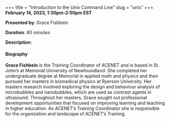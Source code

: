+++
title = "Introduction to the Unix Command Line"
slug = "unix"
+++
**February 14, 2023, 1:30pm-2:50pm EST**

**Presented by**: Grace Fishbein

**Duration**: 80 minutes

**Description**:

#### Biography

**Grace Fishbein** is the Training Coordinator of ACENET and is based in St. John’s at Memorial University of
Newfoundland. She completed her undergraduate degree at Memorial in applied math and physics and then pursued
her masters in biomedical physics at Ryerson University. Her masters research involved exploring the design
and behaviour analysis of microbubbles and nanobubbles, which are used as contrast agents in
ultrasound. Throughout her masters, Grace sought out professional development opportunities that focused on
improving learning and teaching in higher education. As ACENET’s Training Coordinator she is responsible for
the organization and landscape of ACENET’s Training.

<!-- {{< vimeo 690948795 >}} -->
<!-- <br> -->

<!-- - [Watch this session on Vimeo](https://vimeo.com/690948795) -->
